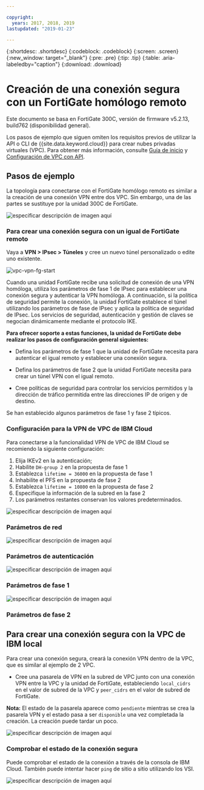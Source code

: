 ```yaml
---

copyright:
  years: 2017, 2018, 2019
lastupdated: "2019-01-23"

---
```


{:shortdesc: .shortdesc}
{:codeblock: .codeblock}
{:screen: .screen}
{:new_window: target="_blank"}
{:pre: .pre}
{:tip: .tip}
{:table: .aria-labeledby="caption"}
{:download: .download}


# Creación de una conexión segura con un FortiGate homólogo remoto

Este documento se basa en FortiGate 300C, versión de firmware v5.2.13, build762 (disponibilidad general).

Los pasos de ejemplo que siguen omiten los requisitos previos de utilizar la API o CLI de {{site.data.keyword.cloud}} para crear nubes privadas virtuales (VPC). Para obtener más información, consulte [Guía de inicio](https://{DomainName}/docs/infrastructure/vpc?topic=vpc-getting-started-with-ibm-cloud-virtual-private-cloud-infrastructure) y [Configuración de VPC con API](https://{DomainName}/docs/infrastructure/vpc?topic=vpc-creating-a-vpc-using-the-rest-apis).

## Pasos de ejemplo
La topología para conectarse con el FortiGate homólogo remoto es similar a la creación de una conexión VPN entre dos VPC. Sin embargo, una de las partes se sustituye por la unidad 300C de FortiGate.

![especificar descripción de imagen aquí](./images/vpc-vpn-fg-figure.png)

### Para crear una conexión segura con un igual de FortiGate remoto

Vaya a **VPN \> IPsec \> Túneles** y cree un nuevo túnel personalizado o edite uno existente.

![vpc-vpn-fg-start](./images/vpc-vpn-fg-start.JPG)

Cuando una unidad FortiGate recibe una solicitud de conexión de una VPN homóloga, utiliza los parámetros de fase 1 de IPsec para establecer una conexión segura y autenticar la VPN homóloga. A continuación, si la política de seguridad permite la conexión, la unidad FortiGate establece el túnel utilizando los parámetros de fase de IPsec y aplica la política de seguridad de IPsec. Los servicios de seguridad, autenticación y gestión de claves se negocian dinámicamente mediante el protocolo IKE.

**Para ofrecer soporte a estas funciones, la unidad de FortiGate debe realizar los pasos de configuración general siguientes:**

* Defina los parámetros de fase 1 que la unidad de FortiGate necesita para autenticar el igual remoto y establecer una conexión segura.

* Defina los parámetros de fase 2 que la unidad FortiGate necesita para crear un túnel VPN con el igual remoto.

* Cree políticas de seguridad para controlar los servicios permitidos y la dirección de tráfico permitida entre las direcciones IP de origen y de destino.

Se han establecido algunos parámetros de fase 1 y fase 2 típicos.

### Configuración para la VPN de VPC de IBM Cloud

Para conectarse a la funcionalidad VPN de VPC de IBM Cloud se recomiendo la siguiente configuración:

1. Elija IKEv2 en la autenticación;
2. Habilite `DH-group 2` en la propuesta de fase 1
3. Establezca `lifetime = 36000` en la propuesta de fase 1
4. Inhabilite el PFS en la propuesta de fase 2
5. Establezca `lifetime = 10800` en la propuesta de fase 2
6. Especifique la información de la subred en la fase 2
7. Los parámetros restantes conservan los valores predeterminados.

![especificar descripción de imagen aquí](./images/vpc-vpn-fg-network.JPG)

### Parámetros de red

![especificar descripción de imagen aquí](./images/vpc-vpn-fg-authentication.JPG)

### Parámetros de autenticación

![especificar descripción de imagen aquí](./images/vpc-vpn-fg-phase1.JPG)

### Parámetros de fase 1

![especificar descripción de imagen aquí](./images/vpc-vpn-fg-phase2.JPG)

### Parámetros de fase 2

## Para crear una conexión segura con la VPC de IBM local

Para crear una conexión segura, creará la conexión VPN dentro de la VPC, que es similar al ejemplo de 2 VPC.

* Cree una pasarela de VPN en la subred de VPC junto con una conexión VPN entre la VPC y la unidad de FortiGate, estableciendo `local_cidrs` en el valor de subred de la VPC y `peer_cidrs` en el valor de subred de FortiGate.

**Nota:** El estado de la pasarela aparece como `pendiente` mientras se crea la pasarela VPN y el estado pasa a ser `disponible` una vez completada la creación. La creación puede tardar un poco.

![especificar descripción de imagen aquí](images/vpc-vpn-fg-connection.png)

### Comprobar el estado de la conexión segura

Puede comprobar el estado de la conexión a través de la consola de IBM Cloud. También puede intentar hacer `ping` de sitio a sitio utilizando los VSI.

![especificar descripción de imagen aquí](images/vpc-vpn-fg-status.JPG)
